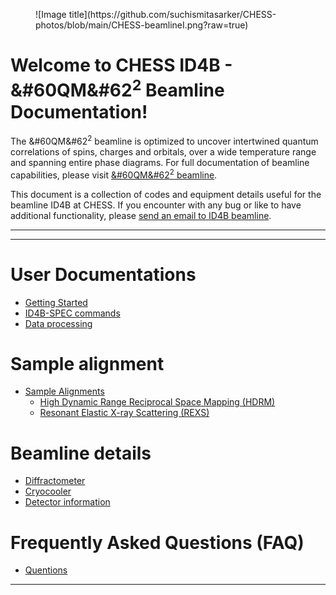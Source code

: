 
<figure markdown>
  ![Image title](https://github.com/suchismitasarker/CHESS-photos/blob/main/CHESS-beamlineI.png?raw=true)
</figure>

# Welcome to CHESS ID4B - &#60QM&#62<sup>2</sup> Beamline Documentation!

The &#60QM&#62<sup>2</sup> beamline is optimized to uncover intertwined quantum correlations of spins, charges and orbitals, over a wide temperature range and spanning entire phase diagrams. For full documentation of beamline capabilities, please visit [&#60QM&#62<sup>2</sup> beamline](https://www.chess.cornell.edu/users/qm2-beamline).

This document is a collection of codes and equipment details useful for the beamline ID4B at CHESS. If you encounter with any bug or like to have additional functionality, please <a href = "mailto: ss3428@cornell.edu">send an email to ID4B beamline</a>.


---

---
# User Documentations

* [Getting Started](https://suchismitasarker.github.io/CHESS-ID4B-QM2/introduction/) 
* [ID4B-SPEC commands](https://suchismitasarker.github.io/CHESS-ID4B-QM2/SPEC_commands/) 
* [Data processing](https://suchismitasarker.github.io/CHESS-ID4B-QM2/ID4B_Codes/)


# Sample alignment

* [Sample Alignments](https://suchismitasarker.github.io/CHESS-ID4B-QM2/sample_alignment/#) 
    * [High Dynamic Range Reciprocal Space Mapping (HDRM)](https://suchismitasarker.github.io/CHESS-ID4B-QM2/sample_alignment/#basic-steps-for-sample-alignment-hdrm)
    * [Resonant Elastic X-ray Scattering (REXS)](https://suchismitasarker.github.io/CHESS-ID4B-QM2/sample_alignment/#basic-steps-for-sample-alignments-rexs)



# Beamline details

  * [Diffractometer](https://suchismitasarker.github.io/CHESS-ID4B-QM2/diffractometer/)
  * [Cryocooler](https://suchismitasarker.github.io/CHESS-ID4B-QM2/cryocooler/)
  * [Detector information](https://suchismitasarker.github.io/CHESS-ID4B-QM2/detector_information/)



# Frequently Asked Questions (FAQ)
* [Quentions](https://suchismitasarker.github.io/CHESS-ID4B-QM2/FAQ/) 

---

